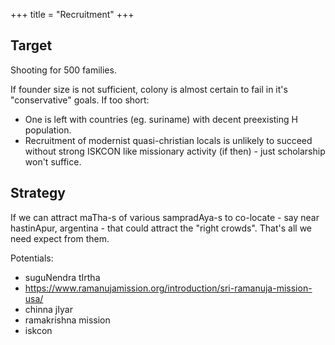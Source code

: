 +++
title = "Recruitment"
+++

## Target
Shooting for 500 families.

If founder size is not sufficient, colony is almost certain to fail in it's "conservative" goals. If too short:

- One is left with countries (eg. suriname) with decent preexisting H population.
- Recruitment of modernist quasi-christian locals is unlikely to succeed without strong ISKCON like missionary activity (if then) - just scholarship won't suffice.

## Strategy
If we can attract maTha-s of various sampradAya-s to co-locate - say near hastinApur, argentina - that could attract the "right crowds". That's all we need expect from them.

Potentials:

- suguNendra tIrtha
- https://www.ramanujamission.org/introduction/sri-ramanuja-mission-usa/
- chinna jIyar
- ramakrishna mission
- iskcon
